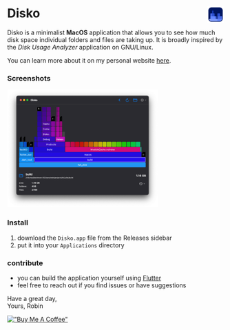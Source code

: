 # Disko *<img src="./assets/icon.png" width="40" align="right"/>* 

Disko is a minimalist **MacOS** application that allows you to see how much disk space individual folders and files are taking up. It is broadly inspired by the *Disk Usage Analyzer* application on GNU/Linux.

You can learn more about it on my personal website [here](https://apps.robbb.in/disko).

### Screenshots 
*<img src="./assets/screenshot.png" width="350" />*

### Install
1. download the `Disko.app` file from the Releases sidebar
2. put it into your `Applications` directory

### contribute
- you can build the application yourself using [Flutter](https://flutter.dev)
- feel free to reach out if you find issues or have suggestions

Have a great day,<br>
Yours, Robin

[!["Buy Me A Coffee"](https://www.buymeacoffee.com/assets/img/custom_images/yellow_img.png)](https://www.buymeacoffee.com/robinnaumann)

